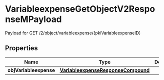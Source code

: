 

# VariableexpenseGetObjectV2ResponseMPayload

Payload for GET /2/object/variableexpense/{pkiVariableexpenseID}

## Properties

| Name | Type | Description | Notes |
|------------ | ------------- | ------------- | -------------|
|**objVariableexpense** | [**VariableexpenseResponseCompound**](VariableexpenseResponseCompound.md) |  |  |



